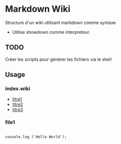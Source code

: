 # Markdown Wiki

Structure d'un wiki utilisant markdown comme syntaxe
* Utilise showdown comme interpreteur.

## TODO 

Créer les scripts pour générer les fichiers via le shell


## Usage

### index.wiki

* [titre1](?file1)                                 
* [titre2](?file2)                                 
* [titre3](?file3)                                 

### file1

```JS

console.log ('Hello World');

